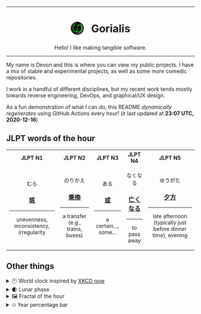 ***

<h1 align="center">
<sub>
    <img src="readme/resources/avatar.png" height="36">
</sub>
&nbsp;
Gorialis
</h1>
<p align="center">
Hello! I like making tangible software.
</p>

***

My name is Devon and this is where you can view my public projects. I have a mix of stable and experimental projects, as well as some more comedic repositories.

I work in a handful of different disciplines, but my recent work tends mostly towards reverse engineering, DevOps, and graphical/UX design.

As a fun demonstration of what I can do, this README *dynamically regenerates* using GitHub Actions every hour! (it last updated at **23:07 UTC, 2020-12-16**)

<h2>JLPT words of the hour</h2>
<table>
    <tr>
        <th>JLPT N1</th>
        <th>JLPT N2</th>
        <th>JLPT N3</th>
        <th>JLPT N4</th>
        <th>JLPT N5</th>
    </tr>
    <tr>
        <td>
            <p align="center">むら</p>
            <h3 align="center"><b><a href="https://jisho.org/search/%E6%96%91">斑</a></b></h3>
            <hr>
            <p align="center">unevenness,<wbr> inconsistency,<wbr> irregularity</p>
        </td>
        <td>
            <p align="center">のりかえ</p>
            <h3 align="center"><b><a href="https://jisho.org/search/%E4%B9%97%E6%8F%9B">乗換</a></b></h3>
            <hr>
            <p align="center">a transfer (e.g.,<wbr> trains,<wbr> buses)</p>
        </td>
        <td>
            <p align="center">ある</p>
            <h3 align="center"><b><a href="https://jisho.org/search/%E6%88%96">或</a></b></h3>
            <hr>
            <p align="center">a certain...,<wbr> some...</p>
        </td>
        <td>
            <p align="center">なくなる</p>
            <h3 align="center"><b><a href="https://jisho.org/search/%E4%BA%A1%E3%81%8F%E3%81%AA%E3%82%8B">亡くなる</a></b></h3>
            <hr>
            <p align="center">to pass away</p>
        </td>
        <td>
            <p align="center">ゆうがた</p>
            <h3 align="center"><b><a href="https://jisho.org/search/%E5%A4%95%E6%96%B9">夕方</a></b></h3>
            <hr>
            <p align="center">late afternoon (typically just before dinner time),<wbr> evening</p>
        </td>
    </tr>
</table>

<h2>Other things</h2>
<details>
<summary>🕚  World clock inspired by <a href="https://xkcd.com/now">XKCD now</a></summary>

> <img src="generated/now.png" width="512">

</details>
<details>
<summary>🌒 Lunar phase</summary>

The moon is approximately 9.78% through its phase (Waxing Crescent).

</details>
<details>
<summary>&#x1f5bc; Fractal of the hour</summary>

> <img src="generated/fractal.png" width="512">

</details>
<details>
<summary>&#x23f2; Year percentage bar</summary>
<pre><code>2020 [███████████████████▁] 95.89%</code></pre>
</details>

